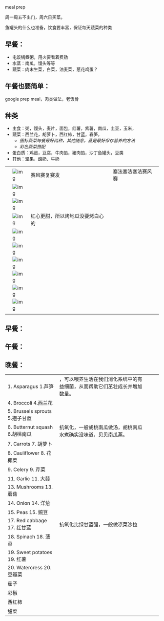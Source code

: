 meal prep

周一周五不出门，周六日买菜。

鱼罐头的什么也准备，饮食要丰富，保证每天蔬菜的种类

## 早餐：

* 电饭锅煮粥，用火要看着费劲
* 水蒸：南瓜，馒头等等
* 蔬菜：肉末生菜，白菜，油麦菜，葱花鸡蛋？

## 午餐也要简单：



google prep meal，肉类做法，老饭骨



## 种类

* 主食：粥，馒头，麦片，面包，红薯，紫薯，南瓜，土豆，玉米，
* 蔬菜：西兰花，胡萝卜，西红柿，甘蓝，春笋，
  * *图标蔬菜每餐最好两种，其他随意，蒸是最好保存营养的方法*
  * *彩色蔬菜搭配*
* 蛋白质：鸡蛋，豆腐，牛肉馅，猪肉馅，沙丁鱼罐头，豆类
* 其他：坚果、酸奶、牛奶

|      |                                                              |                                  |                    |
| ---- | ------------------------------------------------------------ | -------------------------------- | ------------------ |
|      | ![img](images/image-20240423005911554.webp) | 赛风赛复赛发                     | 塞法塞法塞法赛风赛 |
|      | ![img](images/image-20240423005930650.webp) |                                  |                    |
|      | ![img](images/image-20240423005954873.webp) |                                  |                    |
|      | ![img](images/image-20240423010020218.webp) | 红心更甜，所以烤地瓜没要烤白心的 |                    |
|      | ![img](images/image-20240423010100426.webp) |                                  |                    |
|      | ![img](images/image-20240423010122040.webp) |                                  |                    |
|      | ![img](images/image-20240423010138152.webp) |                                  |                    |
|      | ![img](images/image-20240423010148665.webp) |                                  |                    |
|      | ![img](images/image-20240423010322315.webp) |                                  |                    |
|      | ![img](images/image-20240423010414090.webp) |                                  |                    |
|      |                                                              |                                  |                    |



## 早餐：

## 午餐：

## 晚餐：

|                                |                                                              |      |      |
| ------------------------------ | ------------------------------------------------------------ | ---- | ---- |
| 1. Asparagus 1.芦笋            | ，可以喂养生活在我们消化系统中的有益细菌，从而帮助它们茁壮成长并增加数量。 |      |      |
| 4. Broccoli 4.西兰花           |                                                              |      |      |
| 5. Brussels sprouts 5.抱子甘蓝 |                                                              |      |      |
| 6. Butternut squash 6.胡桃南瓜 | 抗氧化，一般胡桃南瓜做汤，胡桃南瓜水煮确实没味道，贝贝南瓜蒸。 |      |      |
| 7. Carrots 7. 胡萝卜           |                                                              |      |      |
| 8. Cauliflower 8. 花椰菜       |                                                              |      |      |
| 9. Celery 9. 芹菜              |                                                              |      |      |
| 11. Garlic 11. 大蒜            |                                                              |      |      |
| 13. Mushrooms 13. 蘑菇         |                                                              |      |      |
| 14. Onion 14. 洋葱             |                                                              |      |      |
| 15. Peas 15. 豌豆              |                                                              |      |      |
| 17. Red cabbage 17. 红甘蓝     | 抗氧化比绿甘蓝强，一般做凉菜沙拉                             |      |      |
| 18. Spinach 18. 菠菜           |                                                              |      |      |
| 19. Sweet potatoes 19. 红薯    |                                                              |      |      |
| 20. Watercress 20.豆瓣菜       |                                                              |      |      |
| 茄子                           |                                                              |      |      |
| 彩椒                           |                                                              |      |      |
| 西红柿                         |                                                              |      |      |
| 甜菜                           |                                                              |      |      |

